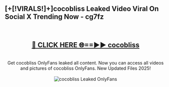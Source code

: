 <h2>[+[!VIRALS!]+]cocobliss Leaked Video Viral On Social X Trending Now - cg7fz</h2>
<br>
<div align="center">
<h2><a href="https://libra.edu.pl?cocobliss" rel="nofollow">🔴 CLICK HERE 🌐==►► cocobliss</a></h2>
<br>
Get cocobliss OnlyFans leaked all content. Now you can access all videos and pictures of cocobliss OnlyFans. New Updated Files 2025!
<br>
<br>
<a href="https://libra.edu.pl?cocobliss" rel="nofollow" data-target="animated-image.originalLink"><img src="https://i.ibb.co.com/WyWwxjT/player-gif2.gif" alt="cocobliss Leaked OnlyFans" style="max-width: 100%; display: inline-block;" data-target="animated-image.originalImage"></a>
</div>
<br>